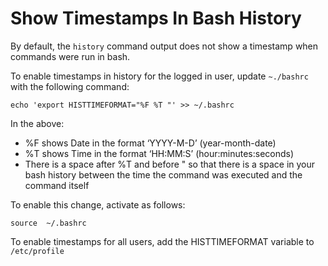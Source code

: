 # Show Timestamps In Bash History

By default, the `history` command output does not show a timestamp when commands were run in bash.

To enable timestamps in history for the logged in user, update `~./bashrc` with the following command:

```shell
echo 'export HISTTIMEFORMAT="%F %T "' >> ~/.bashrc
```

In the above:

* %F shows Date in the format ‘YYYY-M-D’ (year-month-date)
* %T shows Time in the format ‘HH:MM:S’ (hour:minutes:seconds)
* There is a space after %T and before " so that there is a space in your bash history between the time the command was executed and the command itself

To enable this change, activate as follows:

```shell
source  ~/.bashrc
```

To enable timestamps for all users, add the HISTTIMEFORMAT variable to `/etc/profile`